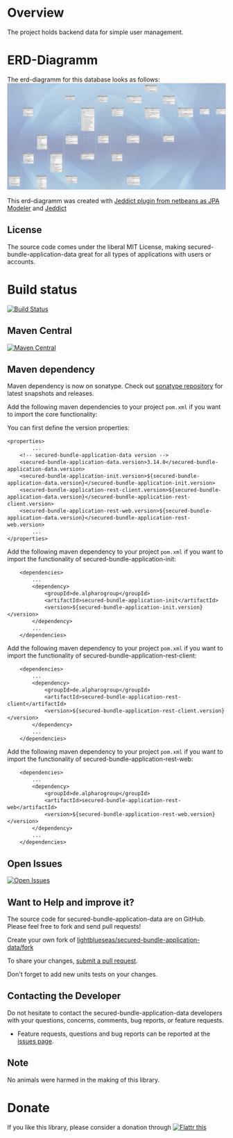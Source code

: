 # Overview

The project holds backend data for simple user management.

# ERD-Diagramm

The erd-diagramm for this database looks as follows: ![erd-diagramm](https://raw.githubusercontent.com/lightblueseas/secured-bundle-application-data/develop/secured-bundle-application-init/src/main/resources/erd/erd-diagramm-secured-bundle-application.jpa.png)

This erd-diagramm was created with [Jeddict plugin from netbeans as JPA Modeler](http://plugins.netbeans.org/plugin/53057/jpa-modeler)  and [Jeddict](https://jeddict.github.io/)


## License

The source code comes under the liberal MIT License, making secured-bundle-application-data great for all types of applications with users or accounts.

# Build status
[![Build Status](https://travis-ci.org/lightblueseas/secured-bundle-application-data.svg?branch=master)](https://travis-ci.org/lightblueseas/secured-bundle-application-data)

## Maven Central

[![Maven Central](https://maven-badges.herokuapp.com/maven-central/de.alpharogroup/secured-bundle-application-data/badge.svg)](https://maven-badges.herokuapp.com/maven-central/de.alpharogroup/secured-bundle-application-data)

## Maven dependency

Maven dependency is now on sonatype.
Check out [sonatype repository](https://oss.sonatype.org/index.html#nexus-search;gav~de.alpharogroup~secured-bundle-application-data~~~) for latest snapshots and releases.

Add the following maven dependencies to your project `pom.xml` if you want to import the core functionality:

You can first define the version properties:

	<properties>
			...
		<!-- secured-bundle-application-data version -->
		<secured-bundle-application-data.version>3.14.0</secured-bundle-application-data.version>
		<secured-bundle-application-init.version>${secured-bundle-application-data.version}</secured-bundle-application-init.version>
		<secured-bundle-application-rest-client.version>${secured-bundle-application-data.version}</secured-bundle-application-rest-client.version>
		<secured-bundle-application-rest-web.version>${secured-bundle-application-data.version}</secured-bundle-application-rest-web.version>
			...
	</properties>

Add the following maven dependency to your project `pom.xml` if you want to import the functionality of secured-bundle-application-init:

		<dependencies>
			...
			<dependency>
				<groupId>de.alpharogroup</groupId>
				<artifactId>secured-bundle-application-init</artifactId>
				<version>${secured-bundle-application-init.version}</version>
			</dependency>
			...
		</dependencies>

Add the following maven dependency to your project `pom.xml` if you want to import the functionality of secured-bundle-application-rest-client:

		<dependencies>
			...
			<dependency>
				<groupId>de.alpharogroup</groupId>
				<artifactId>secured-bundle-application-rest-client</artifactId>
				<version>${secured-bundle-application-rest-client.version}</version>
			</dependency>
			...
		</dependencies>

Add the following maven dependency to your project `pom.xml` if you want to import the functionality of secured-bundle-application-rest-web:

		<dependencies>
			...
			<dependency>
				<groupId>de.alpharogroup</groupId>
				<artifactId>secured-bundle-application-rest-web</artifactId>
				<version>${secured-bundle-application-rest-web.version}</version>
			</dependency>
			...
		</dependencies>
		 
## Open Issues
[![Open Issues](https://img.shields.io/github/issues/lightblueseas/secured-bundle-application-data.svg?style=flat)](https://github.com/lightblueseas/secured-bundle-application-data/issues) 

## Want to Help and improve it? ###

The source code for secured-bundle-application-data are on GitHub. Please feel free to fork and send pull requests!

Create your own fork of [lightblueseas/secured-bundle-application-data/fork](https://github.com/lightblueseas/secured-bundle-application-data/fork)

To share your changes, [submit a pull request](https://github.com/lightblueseas/secured-bundle-application-data/pull/new/master).

Don't forget to add new units tests on your changes.

## Contacting the Developer

Do not hesitate to contact the secured-bundle-application-data developers with your questions, concerns, comments, bug reports, or feature requests.
- Feature requests, questions and bug reports can be reported at the [issues page](https://github.com/lightblueseas/secured-bundle-application-data/issues).

## Note

No animals were harmed in the making of this library.

# Donate

If you like this library, please consider a donation through 
<a href="https://flattr.com/submit/auto?fid=r7vp62&url=https%3A%2F%2Fgithub.com%2Flightblueseas%2Fsecured-bundle-application-data" target="_blank">
<img src="http://button.flattr.com/flattr-badge-large.png" alt="Flattr this" title="Flattr this" border="0">
</a>
